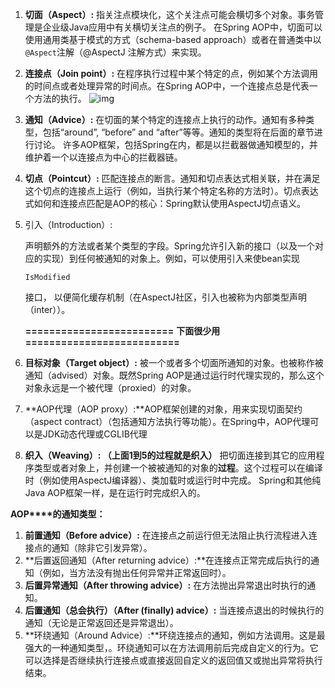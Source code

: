 1. **切面（Aspect）:** 指关注点模块化，这个关注点可能会横切多个对象。事务管理是企业级Java应用中有关横切关注点的例子。 在Spring AOP中，切面可以使用通用类基于模式的方式（schema-based approach）或者在普通类中以`@Aspect`注解（@AspectJ 注解方式）来实现。

2. **连接点（Join point）:** 在程序执行过程中某个特定的点，例如某个方法调用的时间点或者处理异常的时间点。在Spring AOP中，一个连接点总是代表一个方法的执行。                                                                                               ![img](https://img-blog.csdnimg.cn/20200706221511152.png?x-oss-process=image/watermark,type_ZmFuZ3poZW5naGVpdGk,shadow_10,text_aHR0cHM6Ly9ibG9nLmNzZG4ubmV0L3dlaXhpbl80NTA0MjU2OQ==,size_16,color_FFFFFF,t_70)![点击并拖拽以移动](data:image/gif;base64,R0lGODlhAQABAPABAP///wAAACH5BAEKAAAALAAAAAABAAEAAAICRAEAOw==) 

3. **通知（Advice）:** 在切面的某个特定的连接点上执行的动作。通知有多种类型，包括“around”, “before” and “after”等等。通知的类型将在后面的章节进行讨论。 许多AOP框架，包括Spring在内，都是以拦截器做通知模型的，并维护着一个以连接点为中心的拦截器链。

4. **切点（Pointcut）:** 匹配连接点的断言。通知和切点表达式相关联，并在满足这个切点的连接点上运行（例如，当执行某个特定名称的方法时）。切点表达式如何和连接点匹配是AOP的核心：Spring默认使用AspectJ切点语义。

5. 引入（Introduction）: 

   声明额外的方法或者某个类型的字段。Spring允许引入新的接口（以及一个对应的实现）到任何被通知的对象上。例如，可以使用引入来使bean实现 

   ```
   IsModified
   ```

   接口， 以便简化缓存机制（在AspectJ社区，引入也被称为内部类型声明（inter））。  

   **=========================** **下面很少用 ==========================**                           

6. **目标对象（Target object）:** 被一个或者多个切面所通知的对象。也被称作被通知（advised）对象。既然Spring AOP是通过运行时代理实现的，那么这个对象永远是一个被代理（proxied）的对象。

7. **AOP代理（AOP proxy）:**AOP框架创建的对象，用来实现切面契约（aspect contract）（包括通知方法执行等功能）。在Spring中，AOP代理可以是JDK动态代理或CGLIB代理

8. **织入（Weaving）: （上面1到5的过程就是织入）** 把切面连接到其它的应用程序类型或者对象上，并创建一个被被通知的对象的**过程**。这个过程可以在编译时（例如使用AspectJ编译器）、类加载时或运行时中完成。 Spring和其他纯Java AOP框架一样，是在运行时完成织入的。

**AOP****的通知类型：**

1. **前置通知（Before advice）:** 在连接点之前运行但无法阻止执行流程进入连接点的通知（除非它引发异常）。
2. **后置返回通知（After returning advice）:**在连接点正常完成后执行的通知（例如，当方法没有抛出任何异常并正常返回时）。
3. **后置异常通知（After throwing advice）:** 在方法抛出异常退出时执行的通知。
4. **后置通知（总会执行）（After (finally) advice）:** 当连接点退出的时候执行的通知（无论是正常返回还是异常退出）。
5. **环绕通知（Around Advice）:**环绕连接点的通知，例如方法调用。这是最强大的一种通知类型，。环绕通知可以在方法调用前后完成自定义的行为。它可以选择是否继续执行连接点或直接返回自定义的返回值又或抛出异常将执行结束。